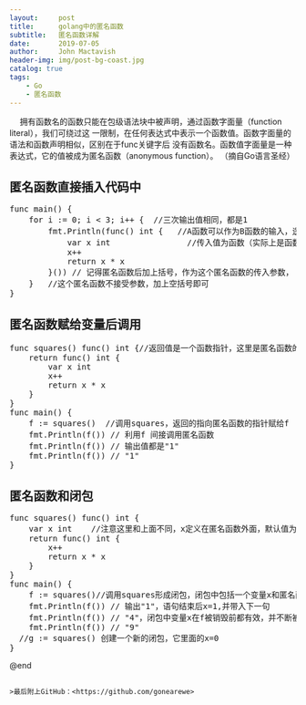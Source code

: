 ```yaml
---
layout:     post
title:      golang中的匿名函数
subtitle:   匿名函数详解
date:       2019-07-05
author:     John Mactavish
header-img: img/post-bg-coast.jpg
catalog: true
tags:
    - Go
    - 匿名函数
---
```


&emsp; 
拥有函数名的函数只能在包级语法块中被声明，通过函数字面量（function literal），我们可绕过这
一限制，在任何表达式中表示一个函数值。函数字面量的语法和函数声明相似，区别在于func关键字后
没有函数名。函数值字面量是一种表达式，它的值被成为匿名函数（anonymous function）。
（摘自Go语言圣经）
## 匿名函数直接插入代码中
<pre>
func main() {
	for i := 0; i < 3; i++ {  //三次输出值相同，都是1
		fmt.Println(func() int {   //A函数可以作为B函数的输入，逻辑是A的返回值作为B的输入参数
			var x int                //传入值为函数（实际上是函数指针）的行为称为回调
			x++
			return x * x
		}()) // 记得匿名函数后加上括号，作为这个匿名函数的传入参数，
	}   //这个匿名函数不接受参数，加上空括号即可
}
</pre>
## 匿名函数赋给变量后调用
<pre>
func squares() func() int {//返回值是一个函数指针，这里是匿名函数的指针，int是匿名函数返回值
	return func() int { 
		var x int
		x++
		return x * x
	}
}
func main() {
	f := squares()  //调用squares，返回的指向匿名函数的指针赋给f
	fmt.Println(f()) // 利用f 间接调用匿名函数
	fmt.Println(f()) // 输出值都是"1"
	fmt.Println(f()) // "1"
}
</pre>
## 匿名函数和闭包
<pre>
func squares() func() int { 
	var x int    //注意这里和上面不同，x定义在匿名函数外面，默认值为0
	return func() int {
		x++
		return x * x
	}
}
func main() {
	f := squares()//调用squares形成闭包，闭包中包括一个变量x和匿名函数，赋给f
	fmt.Println(f()) // 输出"1"，语句结束后x=1,并带入下一句
	fmt.Println(f()) // "4"，闭包中变量x在f被销毁前都有效，并不断被匿名函数更新值
	fmt.Println(f()) // "9"
  //g := squares() 创建一个新的闭包，它里面的x=0
}
</pre>


@end

```

>最后附上GitHub：<https://github.com/gonearewe>
